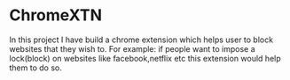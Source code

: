 # ChromeXTN

In this project I have build a chrome extension which helps user to block websites that they wish to.
For example: if people want to impose a lock(block) on websites like facebook,netflix etc this extension would help them to do so.
